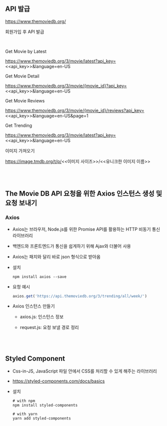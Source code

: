 ## API 발급
https://www.themoviedb.org/ 

회원가입 후 API 발급

<br>

Get Movie by Latest

https://www.themoviedb.org/3/movie/latest?api_key=<<api_key>>&language=en-US

Get Movie Detail

https://www.themoviedb.org/3/movie/{movie_id}?api_key=<<api_key>>&language=en-US

Get Movie Reviews

https://www.themoviedb.org/3/movie/{movie_id}/reviews?api_key=<<api_key>>&language=en-US&page=1

Get Trending

https://www.themoviedb.org/3/movie/latest?api_key=<<api_key>>&language=en-US

이미지 가져오기

https://image.tmdb.org/t/p/<<이미지 사이즈>>/<<유니크한 이미지 이름>>

<br><br>

## The Movie DB API 요청을 위한 Axios 인스턴스 생성 및 요청 보내기

### Axios

- Axios는 브라우저, Node.js를 위한 Promise API를 활용하는 HTTP 비동기 통신 라이브러리

- 백엔드와 프론트엔드가 통신을 쉽게하기 위해 Ajax와 더불어 사용

- Axios는 패치와 달리 바로 json 형식으로 받아옴

- 설치
  ```terminal
  npm install axios --save
  ```

- 요청 예시
  ```javascript
  axios.get('https://api.themoviedb.org/3/trending/all/week/')
  ```

- Axios 인스턴스 만들기
    
    - axios.js: 인스턴스 정보

    - request.js: 요청 보낼 경로 정리

<br><br>

## Styled Component 

- Css-in-JS, JavaScript 파일 안에서 CSS를 처리할 수 있게 해주는 라이브러리
- https://styled-components.com/docs/basics
- 설치

  ```terminal
  # with npm
  npm install styled-components

  # with yarn
  yarn add styled-components
  ```

